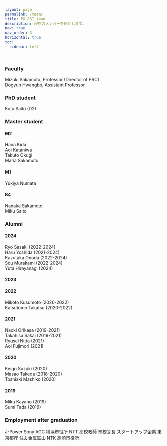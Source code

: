 ```yaml
---
layout: page
permalink: /team/
title: PX-PSI team
description: 現在のメンバーを紹介します。
nav: true
nav_order: 3
horizontal: true
toc:
  sidebar: left

---
```


### Faculty
Mizuki Sakamoto, Professor (Director of PRC)  
Dogyun Hwangbo, Assistant Professor

### PhD student
Kota Saito (D2)

### Master student
#### M2
Hana Kida  
Aoi Kataniwa  
Takuto Okugi  
Maria Sakamoto

#### M1
Yukiya Numata

#### B4
Nanaka Sakamoto  
Miku Saito

### Alumni
#### 2024
Ryo Sasaki (2022-2024)  
Haru Yoshida (2021-2024)  
Kazutaka Onoda (2022-2024)  
Sou Murakami (2022-2024)  
Yuta Hirayanagi (2024)
#### 2023
#### 2022
Mikoto Kusumoto (2020-2022)  
Katsutomo Takatsu (2020-2022)
#### 2021
Naoki Orikasa (2019-2021)  
Takahisa Sakai (2019-2021)  
Ryusei Nitta (2021)  
Aoi Fujimori (2021)  
#### 2020
Keigo Suzuki (2020)  
Masao Takeda (2018-2020)  
Toshiaki Mashiko (2020)  
#### 2019
Miku Kayano (2019)  
Sumi Tada (2019)  

### Employment after graduation
J-Power Sony AGC 横浜市役所 NTT 高校教師 塾校舎長 スタートアップ企業 東京都庁 住友金属鉱山 NTK 高崎市役所